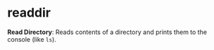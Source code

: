 # readdir
**Read Directory**: Reads contents of a directory and prints them to the console (like `ls`).